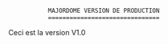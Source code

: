
               MAJORDOME VERSION DE PRODUCTION
			   ===============================

Ceci est la version V1.0
